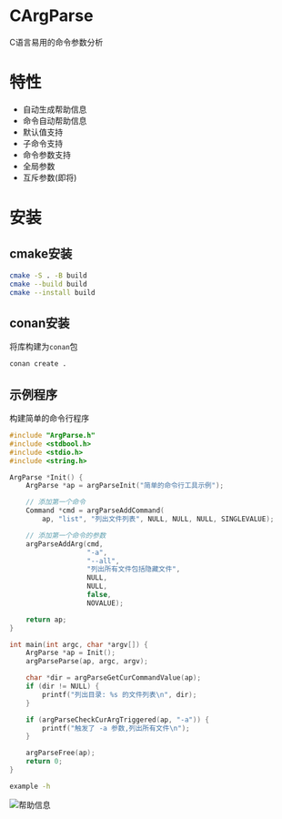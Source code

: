 # CArgParse

C语言易用的命令参数分析


# 特性
- 自动生成帮助信息
- 命令自动帮助信息
- 默认值支持
- 子命令支持
- 命令参数支持
- 全局参数
- 互斥参数(即将)



# 安装

## cmake安装
```bash
cmake -S . -B build
cmake --build build
cmake --install build
```



## conan安装
将库构建为`conan`包
```bash
conan create .
```



## 示例程序
构建简单的命令行程序
```c
#include "ArgParse.h"
#include <stdbool.h>
#include <stdio.h>
#include <string.h>

ArgParse *Init() {
    ArgParse *ap = argParseInit("简单的命令行工具示例");

    // 添加第一个命令
    Command *cmd = argParseAddCommand(
        ap, "list", "列出文件列表", NULL, NULL, NULL, SINGLEVALUE);

    // 添加第一个命令的参数
    argParseAddArg(cmd,
                   "-a",
                   "--all",
                   "列出所有文件包括隐藏文件",
                   NULL,
                   NULL,
                   false,
                   NOVALUE);

    return ap;
}

int main(int argc, char *argv[]) {
    ArgParse *ap = Init();
    argParseParse(ap, argc, argv);

    char *dir = argParseGetCurCommandValue(ap);
    if (dir != NULL) {
        printf("列出目录: %s 的文件列表\n", dir);
    }

    if (argParseCheckCurArgTriggered(ap, "-a")) {
        printf("触发了 -a 参数,列出所有文件\n");
    }

    argParseFree(ap);
    return 0;
}
```

```bash
example -h
```
![帮助信息](docs/images/help.png)